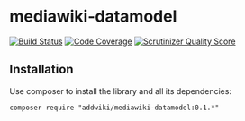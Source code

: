 mediawiki-datamodel
==================
[![Build Status](https://travis-ci.org/addwiki/mediawiki-datamodel.png?branch=master)](https://travis-ci.org/addwiki/mediawiki-datamodel)
[![Code Coverage](https://scrutinizer-ci.com/g/addwiki/mediawiki-datamodel/badges/coverage.png?s=ce4091cc4471ee9feff0c5fd963101c93bf54080)](https://scrutinizer-ci.com/g/addwiki/mediawiki-datamodel/)
[![Scrutinizer Quality Score](https://scrutinizer-ci.com/g/addwiki/mediawiki-datamodel/badges/quality-score.png?s=9383c67ac0068ac3052243cd636e05eafd505b80)](https://scrutinizer-ci.com/g/addwiki/mediawiki-datamodel/)

## Installation

Use composer to install the library and all its dependencies:

    composer require "addwiki/mediawiki-datamodel:0.1.*"
